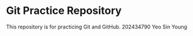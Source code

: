 # Git Practice Repository
This repository is for practicing Git and GitHub.
202434790 Yeo Sin Young
